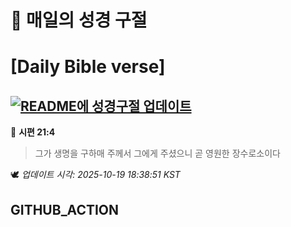 # 🙏 매일의 성경 구절
# [Daily Bible verse]
## [![README에 성경구절 업데이트](https://github.com/DONGSUKA/first_test/actions/workflows/update-readme-bible.yml/badge.svg)](https://github.com/DONGSUKA/first_test/actions/workflows/update-readme-bible.yml)
<!-- START_BIBLE_VERSE -->
📖 **시편 21:4**
> 그가 생명을 구하매 주께서 그에게 주셨으니 곧 영원한 장수로소이다

🕊️ _업데이트 시각: 2025-10-19 18:38:51 KST_
  <!-- END_BIBLE_VERSE -->
## GITHUB_ACTION
